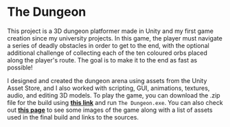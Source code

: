 The Dungeon
===========

This project is a 3D dungeon platformer made in Unity and my first game creation since my university projects. In this game, the player must navigate a series of deadly obstacles in order to get to the end, with the optional additional challenge of collecting each of the ten coloured orbs placed along the player's route. The goal is to make it to the end as fast as possible!

I designed and created the dungeon arena using assets from the Unity Asset Store, and I also worked with scripting, GUI, animations, textures, audio, and editing 3D models. To play the game, you can download the .zip file for the build using **[this link](https://drive.google.com/uc?export=download&id=1lBpw2rH7GuXLQQs2O2xmtvFHhknW92ix)** and run `The Dungeon.exe`. You can also check out **[this page](https://bensta.epizy.com/dungeon/)** to see some images of the game along with a list of assets used in the final build and links to the sources.

